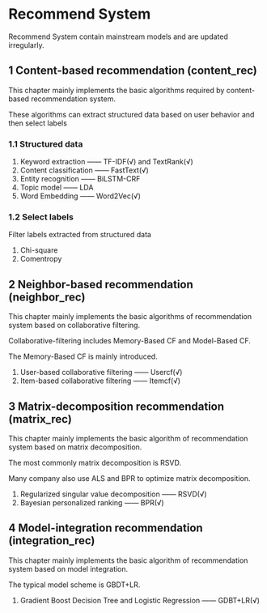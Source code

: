 # Recommend System
Recommend System contain mainstream models and are updated irregularly.

## 1 Content-based recommendation (content_rec)
This chapter mainly implements the basic algorithms required by content-based recommendation system.

These algorithms can extract structured data based on user behavior and then select labels
### 1.1 Structured data
1. Keyword extraction —— TF-IDF(√) and TextRank(√)
2. Content classification —— FastText(√)
3. Entity recognition —— BiLSTM-CRF
4. Topic model —— LDA
5. Word Embedding —— Word2Vec(√)
### 1.2 Select labels
Filter labels extracted from structured data
1. Chi-square
2. Comentropy


## 2 Neighbor-based recommendation (neighbor_rec)
This chapter mainly implements the basic algorithms of recommendation system based on collaborative filtering. 

Collaborative-filtering includes Memory-Based CF and Model-Based CF.

The  Memory-Based CF is mainly introduced.

1. User-based collaborative filtering —— Usercf(√)
2. Item-based collaborative filtering —— Itemcf(√)

## 3 Matrix-decomposition recommendation (matrix_rec)
This chapter mainly implements the basic algorithm of recommendation system based on matrix decomposition.

The most commonly matrix decomposition is RSVD.

Many company also use ALS and BPR to optimize matrix decomposition.

1. Regularized singular value decomposition —— RSVD(√)
2. Bayesian personalized ranking —— BPR(√)

## 4 Model-integration recommendation (integration_rec)
 This chapter mainly implements the basic algorithm of recommendation system based on model integration.
 
 The typical model scheme is GBDT+LR.
 
 1. Gradient Boost Decision Tree and Logistic Regression —— GDBT+LR(√)
 